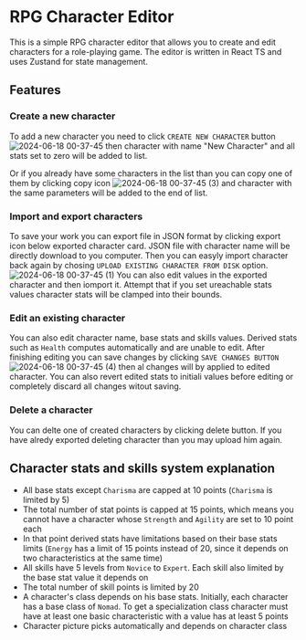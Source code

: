 # RPG Character Editor

This is a simple RPG character editor that allows you to create and edit characters for a role-playing game. The editor is written in React TS and uses Zustand for state management.

## Features

### Create a new character

To add a new character you need to click `CREATE NEW CHARACTER` button 
![2024-06-18 00-37-45](https://github.com/6ECCMEPTHIoIIJ/rpg-character-maker/assets/96795933/4c1765b0-22c0-490e-a238-836d439fc805)
then character with name "New Character" and all stats set to zero will be added to list.

Or if you already have some characters in the list than you can copy one of them by clicking copy icon
![2024-06-18 00-37-45 (3)](https://github.com/6ECCMEPTHIoIIJ/rpg-character-maker/assets/96795933/79f3ecba-eb65-4cd7-a99d-015c5d6328c0)
and character with the same parameters will be added to the end of list.


### Import and export characters

To save your work you can export file in JSON format by clicking export icon below exported character card.
JSON file with character name will be directly download to you computer. Then you can easyly import character back again by chosing `UPLOAD EXISTING CHARACTER FROM DISK` option.
![2024-06-18 00-37-45 (1)](https://github.com/6ECCMEPTHIoIIJ/rpg-character-maker/assets/96795933/00739b4a-0e96-48fe-ba41-993258a4aecc)
You can also edit values in the exported character and then iomport it. Attempt that if you set ureachable stats values character stats will be clamped into their bounds.

### Edit an existing character 

You can also edit character name, base stats and skills values. Derived stats such as `Health` computes automatically and are unable to edit.
After finishing editing you can save changes by clicking `SAVE CHANGES BUTTON`
![2024-06-18 00-37-45 (4)](https://github.com/6ECCMEPTHIoIIJ/rpg-character-maker/assets/96795933/b2aa5b4c-685b-4a08-b3aa-3cf7f3b2c914)
then al changes will by applied to edited character. You can also revert edited stats to initiali values before editing or completely discard all changes witout saving.

### Delete a character

You can delte one of created characters by clicking delete button. If you have alredy exported deleting character than you may upload him again.

## Character stats and skills system explanation

- All base stats except `Charisma` are capped at 10 points (`Charisma` is limited by 5)
- The total number of stat points is capped at 15 points, which means you cannot have a character whose `Strength` and `Agility` are set to 10 point each
- In that point derived stats have limitations based on their base stats limits (`Energy`  has a limit of 15 points instead of 20, since it depends on two characteristics at the same time)
- All skills have 5 levels from `Novice` to `Expert`. Each skill also limited by the base stat value it depends on
- The total number of skill points is limited by 20
- A character's class depends on his base stats. Initially, each character has a base class of `Nomad`. To get a specialization class character must have at least one basic characteristic with a value has at least 5 points
- Character picture picks automatically and depends on character class
